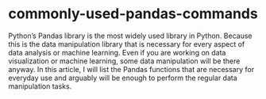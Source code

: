# commonly-used-pandas-commands

Python’s Pandas library is the most widely used library in Python. Because this is the data manipulation library that is necessary for every aspect of data analysis or machine learning. Even if you are working on data visualization or machine learning, some data manipulation will be there anyway. In this article, I will list the Pandas functions that are necessary for everyday use and arguably will be enough to perform the regular data manipulation tasks.


